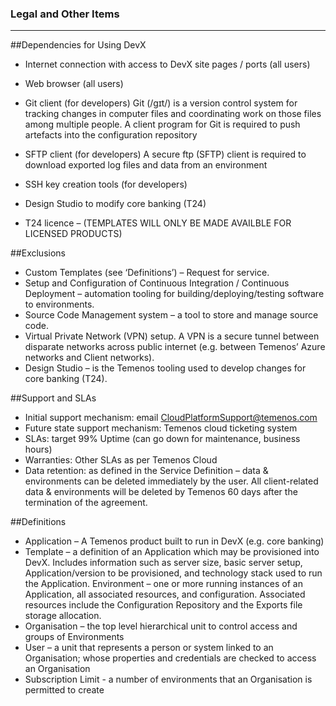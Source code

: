 ### Legal and Other Items

----------

##Dependencies for Using DevX
-	Internet connection with access to DevX site pages / ports (all users)
-	Web browser (all users)
-	Git client (for developers)
  Git (/ɡɪt/) is a version control system for tracking changes in computer files and coordinating work on those files among multiple    people.  A client program for Git is required to push artefacts into the configuration repository
  
-	SFTP client (for developers)
A secure ftp (SFTP) client is required to download exported log files and data from an environment
-	SSH key creation tools (for developers)
-	Design Studio to modify core banking (T24)
-	T24 licence – (TEMPLATES WILL ONLY BE MADE AVAILBLE FOR LICENSED PRODUCTS)

##Exclusions
-	Custom Templates (see ‘Definitions’) – Request for service.
-	Setup and Configuration of Continuous Integration / Continuous Deployment – automation tooling for building/deploying/testing software to environments.
-	Source Code Management system – a tool to store and manage source code.
-	Virtual Private Network (VPN) setup.  A VPN is a secure tunnel between disparate networks across public internet (e.g. between Temenos’ Azure networks and Client networks).
-	Design Studio – is the Temenos tooling used to develop changes for core banking (T24).

##Support and SLAs
-	Initial support mechanism: email CloudPlatformSupport@temenos.com 
-	Future state support mechanism: Temenos cloud ticketing system
-	SLAs: target 99% Uptime (can go down for maintenance, business hours)
-	Warranties: Other SLAs as per Temenos Cloud
-	Data retention: as defined in the Service Definition – data & environments can be deleted immediately by the user.  All client-related data & environments will be deleted by Temenos 60 days after the termination of the agreement.

##Definitions
-	Application – A Temenos product built to run in DevX (e.g. core banking)
-	Template – a definition of an Application which may be provisioned into DevX. Includes information such as server size, basic server setup, Application/version to be provisioned, and technology stack used to run the Application.
	Environment – one or more running instances of an Application, all associated resources, and configuration. Associated resources include the Configuration Repository and the Exports file storage allocation.
-	Organisation – the top level hierarchical unit to control access and groups of Environments
-	User – a unit that represents a person or system linked to an Organisation; whose properties and credentials are checked to access an Organisation
-	Subscription Limit - a number of environments that an Organisation is permitted to create

